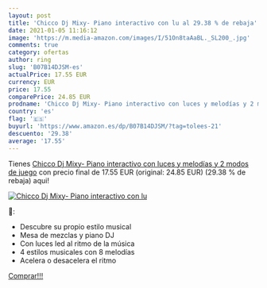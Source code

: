 ```yaml
---
layout: post
title: 'Chicco Dj Mixy- Piano interactivo con lu al 29.38 % de rebaja'
date: 2021-01-05 11:16:12
image: 'https://m.media-amazon.com/images/I/51On8taAaBL._SL200_.jpg'
comments: true
category: ofertas
author: ring
slug: 'B07B14DJSM-es'
actualPrice: 17.55 EUR
currency: EUR
price: 17.55
comparePrice: 24.85 EUR
prodname: 'Chicco Dj Mixy- Piano interactivo con luces y melodías y 2 modos de juego'
country: 'es'
flag: '🇪🇸'
buyurl: 'https://www.amazon.es/dp/B07B14DJSM/?tag=tolees-21'
descuento: '29.38'
average: '17.55'
---
```


Tienes [Chicco Dj Mixy- Piano interactivo con luces y melodías y 2 modos de juego](https://www.amazon.es/dp/B07B14DJSM/?tag=tolees-21) con precio final de  17.55 EUR (original: 24.85 EUR) (29.38 %  de rebaja) aqui!

[![Chicco Dj Mixy- Piano interactivo con lu](https://m.media-amazon.com/images/I/51On8taAaBL._SL200_.jpg)](https://www.amazon.es/dp/B07B14DJSM/?tag=tolees-21)

🔎:

- Descubre su propio estilo musical
- Mesa de mezclas y piano DJ
- Con luces led al ritmo de la música
- 4 estilos musicales con 8 melodías
- Acelera o desacelera el ritmo

[Comprar!!!](https://www.amazon.es/dp/B07B14DJSM/?tag=tolees-21)

